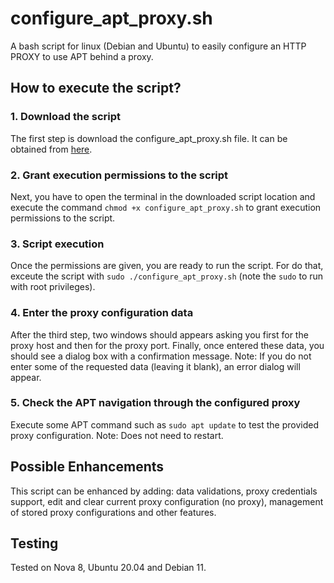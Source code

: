 # configure_apt_proxy.sh
A bash script for linux (Debian and Ubuntu) to easily configure an HTTP PROXY to use APT behind a proxy.

## How to execute the script?

### 1. Download the script

The first step is download the configure_apt_proxy.sh file. It can be obtained from [here](/configure_apt_proxy.sh).

### 2. Grant execution permissions to the script

Next, you have to open the terminal in the downloaded script location and execute the command `chmod +x configure_apt_proxy.sh` to grant execution permissions to the script.

### 3. Script execution

Once the permissions are given, you are ready to run the script. For do that, exceute the script with `sudo ./configure_apt_proxy.sh` (note the `sudo` to run with root privileges).

### 4. Enter the proxy configuration data

After the third step, two windows should appears asking you first for the proxy host and then for the proxy port.
Finally, once entered these data, you should see a dialog box with a confirmation message.
Note: If you do not enter some of the requested data (leaving it blank), an error dialog will appear.

### 5. Check the APT navigation through the configured proxy

Execute some APT command such as `sudo apt update` to test the provided proxy configuration. Note: Does not need to restart.


## Possible Enhancements

This script can be enhanced by adding: data validations, proxy credentials support, edit and clear current proxy configuration (no proxy), management of stored proxy configurations and other features.

## Testing

Tested on Nova 8, Ubuntu 20.04 and Debian 11.
